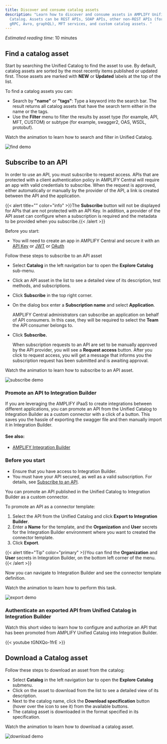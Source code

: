 ```yaml
---
title: Discover and consume catalog assets
description: "Learn how to discover and consume assets in AMPLIFY Unified
  Catalog. Assets can be REST APIs, SOAP APIs, other non-REST APIs (for example,
  gRPC, Avro, graphQL), MFT services, and custom catalog assets. "
---
```

*Estimated reading time*: 10 minutes

## Find a catalog asset

Start by searching the Unified Catalog to find the asset to use. By default, catalog assets are sorted by the most recently items published or updated first. Those assets are marked with **NEW** or **Updated** labels at the top of the list.  

To find a catalog assets you can:

* Search by **"name"** or **"tags"**: Type a keyword into the search bar. The result returns all catalog assets that have the search term either in the name or the tags.
* Use the **Filter** menu to filter the results by asset type (for example, API, MFT, CUSTOM) or subtype (for example, swagger2, OAS, WSDL, protobuf).

Watch the animation to learn how to search and filter in Unified Catalog.  

![find demo](/Images/central/catalog/find_demo.gif)

## Subscribe to an API

In order to use an API, you must subscribe to request access. APIs that are protected with a client authentication policy in AMPLIFY Central will require an app with valid credentials to subscribe. When the request is approved, either automatically or manually by the provider of the API, a link is created between the API and the application. 

{{< alert title="" color="info" >}}The  **Subscribe** button will not be displayed for APIs that are not protected with an API Key. In addition, a provider of the API asset can configure when a subscription is required and the metadata to be provided when you subscribe.{{< /alert >}}

Before you start:

* You will need to create an app in AMPLIFY Central and secure it with an [API Key](/docs/central/quickstart/) or [JWT](/docs/central/secure_api_jwt/) or [OAuth](/docs/central/feauth_oauth/)

Follow these steps to subscribe to an API asset

* Select **Catalog** in the left navigation bar to open the **Explore Catalog** sub-menu.
* Click an API asset in the list to see a detailed view of its description, test methods, and subscriptions.
* Click **Subscribe** in the top right corner.
* On the dialog box enter a **Subscription name** and select **Application**.

  AMPLIFY Central administrators can subscribe an application on behalf of API consumers. In this case, they will be required to select the **Team** the API consumer belongs to. 
* Click **Subscribe.** 

  When subscription requests to an API are set to be manually approved by the API provider, you will see a **Request access** button. After you click to request access, you will get a message that informs you the subscription request has been submitted and is awaiting approval. 

Watch the animation to learn how to subscribe to an API asset.

![subscribe demo](/Images/central/catalog/subscribe_demo.gif)

### Promote an API to Integration Builder

If you are leveraging the AMPLIFY iPaaS to create integrations between different applications, you can promote an API from the Unified Catalog to Integration Builder as a custom connector with a click of a button. This saves you the hassle of exporting the swagger file and then manually import it in Integration Builder. 

#### See also:

* [AMPLIFY Integration Builder](https://docs.axway.com/bundle/AMPLIFY_Integration_Builder_allOS_en/page/amplify_integration_builder.html) 

### Before you start

* Ensure that you have access to Integration Builder.
* You must have your API secured, as well as a valid subscription. For details, see [Subscribe to an API](#subscribe-to-an-api).

You can promote an API published in the Unified Catalog to Integration Builder as a custom connector.

To promote an API as a connector template:

1. Select the API from the Unified Catalog and click **Export to Integration Builder**.
2. Enter a **Name** for the template, and the **Organization** and **User** secrets for the Integration Builder environment where you want to created the connector template.
3. Click **Export**.

{{< alert title="Tip" color="primary" >}}You can find the **Organization** and **User** secrets in Integration Builder, on the bottom left corner of the menu.{{< /alert >}}

Now you can navigate to Integration Builder and see the connector template definition.

Watch the animation to learn how to perform this task.

![export demo](/Images/central/catalog_export.gif)

### Authenticate an exported API from Unified Catalog in Integration Builder

Watch this short video to learn how to configure and authorize an API that has been promoted from AMPLIFY Unified Catalog into Integration Builder.

{{< youtube tGNXQo-1frE >}}

## Download a Catalog asset

Follow these steps to download an asset from the catalog:

* Select **Catalog** in the left navigation bar to open the **Explore Catalog** submenu.
* Click on the asset to download from the list to see a detailed view of its description.
* Next to the catalog name, click the **Download specification** button (hover over the icon to see it) from the available buttons.
* The catalog asset is downloaded in the format specified in its specification.

Watch the animation to learn how to download a catalog asset.

![download demo](/Images/central/catalog/download_demo.gif)